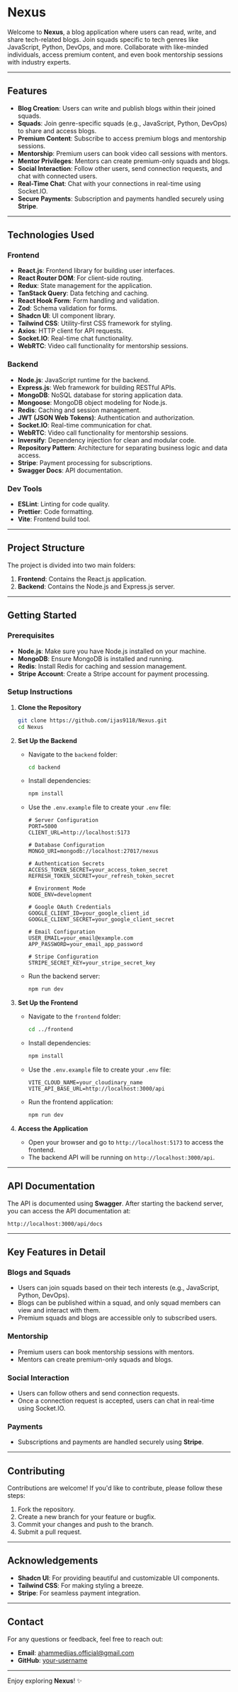 # **Nexus**

Welcome to **Nexus**, a blog application where users can read, write, and share tech-related blogs. Join squads specific to tech genres like JavaScript, Python, DevOps, and more. Collaborate with like-minded individuals, access premium content, and even book mentorship sessions with industry experts.

---

## **Features**
- **Blog Creation**: Users can write and publish blogs within their joined squads.
- **Squads**: Join genre-specific squads (e.g., JavaScript, Python, DevOps) to share and access blogs.
- **Premium Content**: Subscribe to access premium blogs and mentorship sessions.
- **Mentorship**: Premium users can book video call sessions with mentors.
- **Mentor Privileges**: Mentors can create premium-only squads and blogs.
- **Social Interaction**: Follow other users, send connection requests, and chat with connected users.
- **Real-Time Chat**: Chat with your connections in real-time using Socket.IO.
- **Secure Payments**: Subscription and payments handled securely using **Stripe**.

---

## **Technologies Used**

### **Frontend**
- **React.js**: Frontend library for building user interfaces.
- **React Router DOM**: For client-side routing.
- **Redux**: State management for the application.
- **TanStack Query**: Data fetching and caching.
- **React Hook Form**: Form handling and validation.
- **Zod**: Schema validation for forms.
- **Shadcn UI**: UI component library.
- **Tailwind CSS**: Utility-first CSS framework for styling.
- **Axios**: HTTP client for API requests.
- **Socket.IO**: Real-time chat functionality.
- **WebRTC**: Video call functionality for mentorship sessions.

### **Backend**
- **Node.js**: JavaScript runtime for the backend.
- **Express.js**: Web framework for building RESTful APIs.
- **MongoDB**: NoSQL database for storing application data.
- **Mongoose**: MongoDB object modeling for Node.js.
- **Redis**: Caching and session management.
- **JWT (JSON Web Tokens)**: Authentication and authorization.
- **Socket.IO**: Real-time communication for chat.
- **WebRTC**: Video call functionality for mentorship sessions.
- **Inversify**: Dependency injection for clean and modular code.
- **Repository Pattern**: Architecture for separating business logic and data access.
- **Stripe**: Payment processing for subscriptions.
- **Swagger Docs**: API documentation.

### **Dev Tools**
- **ESLint**: Linting for code quality.
- **Prettier**: Code formatting.
- **Vite**: Frontend build tool.

---

## **Project Structure**
The project is divided into two main folders:
1. **Frontend**: Contains the React.js application.
2. **Backend**: Contains the Node.js and Express.js server.

---

## **Getting Started**

### **Prerequisites**
- **Node.js**: Make sure you have Node.js installed on your machine.
- **MongoDB**: Ensure MongoDB is installed and running.
- **Redis**: Install Redis for caching and session management.
- **Stripe Account**: Create a Stripe account for payment processing.

### **Setup Instructions**

1. **Clone the Repository**
   ```bash
   git clone https://github.com/ijas9118/Nexus.git
   cd Nexus
   ```

2. **Set Up the Backend**
   - Navigate to the `backend` folder:
     ```bash
     cd backend
     ```
   - Install dependencies:
     ```bash
     npm install
     ```
   - Use the `.env.example` file to create your `.env` file:
   
     ```env
     # Server Configuration
     PORT=5000
     CLIENT_URL=http://localhost:5173
      
     # Database Configuration
     MONGO_URI=mongodb://localhost:27017/nexus
      
     # Authentication Secrets
     ACCESS_TOKEN_SECRET=your_access_token_secret
     REFRESH_TOKEN_SECRET=your_refresh_token_secret
      
     # Environment Mode
     NODE_ENV=development
      
     # Google OAuth Credentials
     GOOGLE_CLIENT_ID=your_google_client_id
     GOOGLE_CLIENT_SECRET=your_google_client_secret
      
     # Email Configuration
     USER_EMAIL=your_email@example.com
     APP_PASSWORD=your_email_app_password
      
     # Stripe Configuration
     STRIPE_SECRET_KEY=your_stripe_secret_key
     ```
   - Run the backend server:
     ```bash
     npm run dev
     ```

3. **Set Up the Frontend**
   - Navigate to the `frontend` folder:
     ```bash
     cd ../frontend
     ```
   - Install dependencies:
     ```bash
     npm install
     ```
   - Use the `.env.example` file to create your `.env` file:
     ```env
     VITE_CLOUD_NAME=your_cloudinary_name
     VITE_API_BASE_URL=http://localhost:3000/api
     ```
   - Run the frontend application:
     ```bash
     npm run dev
     ```

4. **Access the Application**
   - Open your browser and go to `http://localhost:5173` to access the frontend.
   - The backend API will be running on `http://localhost:3000/api`.

---

## **API Documentation**
The API is documented using **Swagger**. After starting the backend server, you can access the API documentation at:
```
http://localhost:3000/api/docs
```

---

## **Key Features in Detail**

### **Blogs and Squads**
- Users can join squads based on their tech interests (e.g., JavaScript, Python, DevOps).
- Blogs can be published within a squad, and only squad members can view and interact with them.
- Premium squads and blogs are accessible only to subscribed users.

### **Mentorship**
- Premium users can book mentorship sessions with mentors.
- Mentors can create premium-only squads and blogs.

### **Social Interaction**
- Users can follow others and send connection requests.
- Once a connection request is accepted, users can chat in real-time using Socket.IO.

### **Payments**
- Subscriptions and payments are handled securely using **Stripe**.

---

## **Contributing**
Contributions are welcome! If you'd like to contribute, please follow these steps:
1. Fork the repository.
2. Create a new branch for your feature or bugfix.
3. Commit your changes and push to the branch.
4. Submit a pull request.

---

## **Acknowledgements**
- **Shadcn UI**: For providing beautiful and customizable UI components.
- **Tailwind CSS**: For making styling a breeze.
- **Stripe**: For seamless payment integration.

---

## **Contact**
For any questions or feedback, feel free to reach out:
- **Email**: ahammedijas.official@gmail.com
- **GitHub**: [your-username](https://github.com/ijas9118)

---

Enjoy exploring **Nexus**! ✨
